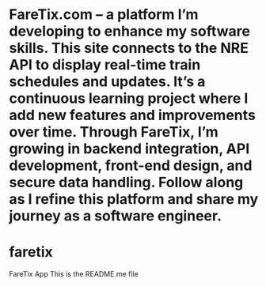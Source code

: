 FareTix.com – a platform I’m developing to enhance my software skills. 
This site connects to the NRE API to display real-time train schedules and updates.
It’s a continuous learning project where I add new features and improvements over time.
Through FareTix, I’m growing in backend integration, API development, front-end design, and secure data handling. 
Follow along as I refine this platform and share my journey as a software engineer.
=======
# faretix
FareTix App
This is the README.me file

